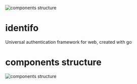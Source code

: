 ![components structure](https://raw.githubusercontent.com/MadAppGang/identifo/master/docs/identifo.jpg)


# identifo
Universal authentication framework for web, created with go

# components structure

![components structure](https://raw.githubusercontent.com/MadAppGang/identifo/master/docs/structure.png)
